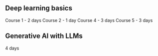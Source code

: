 Deep learning basics
--------------------
Course 1 - 2 days
Course 2 - 1 day
Course 4 - 3 days
Course 5 - 3 days

Generative AI with LLMs
-----------------------
4 days

